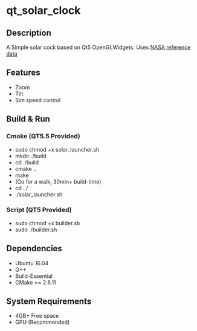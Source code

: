# qt_solar_clock
## Description
A Simple solar cock based on Qt5 OpenGLWidgets. Uses [NASA reference data](https://omniweb.gsfc.nasa.gov/coho/helios/planet.html)

## Features
- Zoom
- Tilt
- Sim speed control

## Build & Run

### Cmake (QT5.5 Provided)
- sudo chmod +x solar_launcher.sh
- mkdir ./build
- cd ./build
- cmake ..
- make 
- (Go for a walk, 30min+ build-time)
- cd ../
- ./solar_launcher.sh

### Script (QT5 Provided)
- sudo chmod +x builder.sh
- sudo ./builder.sh

## Dependencies
- Ubuntu 16.04
- G++
- Build-Essential
- CMake >= 2.8.11

## System Requirements
- 4GB+ Free space
- GPU (Recommended) 

